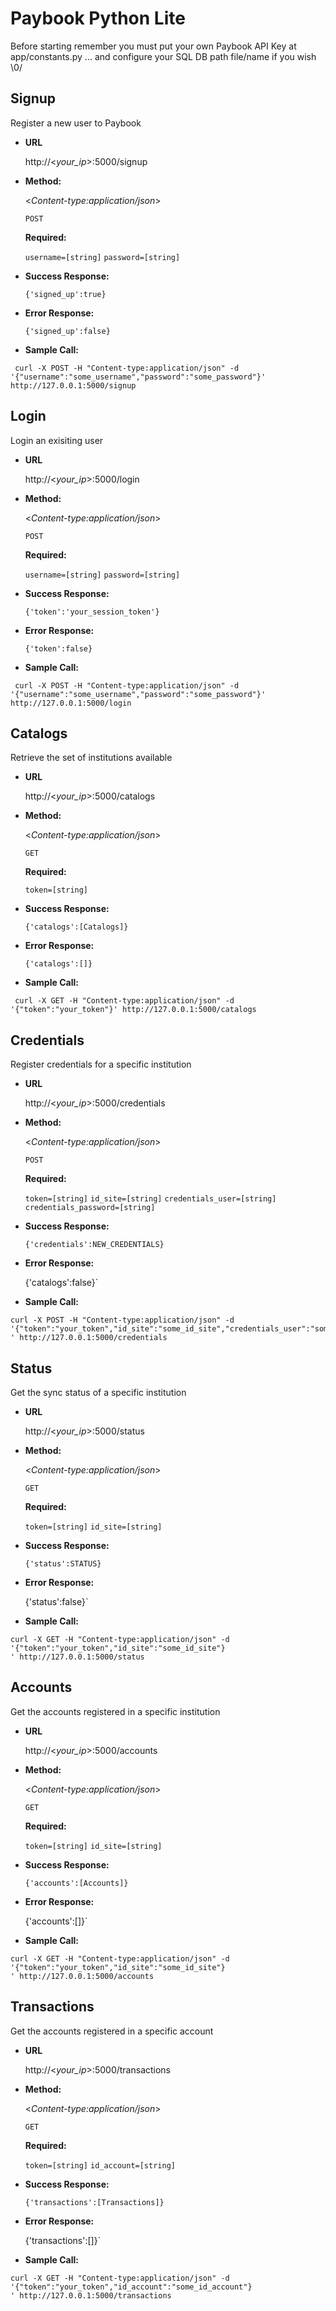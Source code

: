 
# Paybook Python Lite

Before starting remember you must put your own Paybook API Key at app/constants.py ... and configure your SQL DB path file/name if you wish \0/

**Signup**
----
  Register a new user to Paybook

* **URL**

  http://<_your_ip_>:5000/signup

* **Method:**
  
  <_Content-type:application/json_>

  `POST` 

   **Required:**
 
   `username=[string]`
   `password=[string]`

* **Success Response:**
  
   `{'signed_up':true}`
 
* **Error Response:**
  
  `{'signed_up':false}`


* **Sample Call:**

 ```curl
  curl -X POST -H "Content-type:application/json" -d '{"username":"some_username","password":"some_password"}' http://127.0.0.1:5000/signup
  ```

**Login**
----
  Login an exisiting user

* **URL**

  http://<_your_ip_>:5000/login

* **Method:**
  
  <_Content-type:application/json_>

  `POST` 

   **Required:**
 
   `username=[string]`
   `password=[string]`

* **Success Response:**
  
   `{'token':'your_session_token'}`
 
* **Error Response:**
  
  `{'token':false}`


* **Sample Call:**

 ```curl
  curl -X POST -H "Content-type:application/json" -d '{"username":"some_username","password":"some_password"}' http://127.0.0.1:5000/login
  ```

**Catalogs**
----
  Retrieve the set of institutions available

* **URL**

  http://<_your_ip_>:5000/catalogs

* **Method:**
  
  <_Content-type:application/json_>

  `GET`

   **Required:**
 
   `token=[string]`

* **Success Response:**
  
   `{'catalogs':[Catalogs]}`
 
* **Error Response:**
  
  `{'catalogs':[]}`


* **Sample Call:**

 ```
  curl -X GET -H "Content-type:application/json" -d '{"token":"your_token"}' http://127.0.0.1:5000/catalogs
  ```

**Credentials**
----
  Register credentials for a specific institution

* **URL**

  http://<_your_ip_>:5000/credentials

* **Method:**
  
  <_Content-type:application/json_>

  `POST`

   **Required:**
 
   `token=[string]`
   `id_site=[string]`
   `credentials_user=[string]`
   `credentials_password=[string]`

* **Success Response:**
  
   `{'credentials':NEW_CREDENTIALS}`
 
* **Error Response:**
  
  {'catalogs':false}`


* **Sample Call:**

 ```
 curl -X POST -H "Content-type:application/json" -d '{"token":"your_token","id_site":"some_id_site","credentials_user":"some_credential","credentials_password":"some_password"}
' http://127.0.0.1:5000/credentials
  ```

**Status**
----
  Get the sync status of a specific institution

* **URL**

  http://<_your_ip_>:5000/status

* **Method:**
  
  <_Content-type:application/json_>

  `GET`

   **Required:**
 
   `token=[string]`
   `id_site=[string]`

* **Success Response:**
  
   `{'status':STATUS}`
 
* **Error Response:**
  
  {'status':false}`


* **Sample Call:**

 ```
curl -X GET -H "Content-type:application/json" -d '{"token":"your_token","id_site":"some_id_site"}
' http://127.0.0.1:5000/status
  ```
  
**Accounts**
----
  Get the accounts registered in a specific institution

* **URL**

  http://<_your_ip_>:5000/accounts

* **Method:**
  
  <_Content-type:application/json_>

  `GET`

   **Required:**
 
   `token=[string]`
   `id_site=[string]`

* **Success Response:**
  
   `{'accounts':[Accounts]}`
 
* **Error Response:**
  
  {'accounts':[]}`


* **Sample Call:**

 ```
curl -X GET -H "Content-type:application/json" -d '{"token":"your_token","id_site":"some_id_site"}
' http://127.0.0.1:5000/accounts
  ```
  
**Transactions**
----
  Get the accounts registered in a specific account

* **URL**

  http://<_your_ip_>:5000/transactions

* **Method:**
  
  <_Content-type:application/json_>

  `GET`

   **Required:**
 
   `token=[string]`
   `id_account=[string]`

* **Success Response:**
  
   `{'transactions':[Transactions]}`
 
* **Error Response:**
  
  {'transactions':[]}`


* **Sample Call:**

 ```
curl -X GET -H "Content-type:application/json" -d '{"token":"your_token","id_account":"some_id_account"}
' http://127.0.0.1:5000/transactions
  ```


